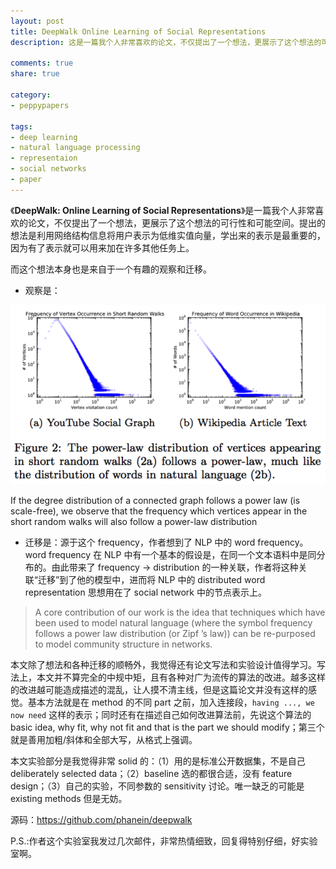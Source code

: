 ```yaml
---
layout: post
title: DeepWalk Online Learning of Social Representations
description: 这是一篇我个人非常喜欢的论文，不仅提出了一个想法，更展示了这个想法的可行性和可能空间。提出的想法是利用网络结构信息将用户表示为低维实值向量，学出来的表示是最重要的，因为有了表示就可以用来加在许多其他任务上。

comments: true
share: true

category:
- peppypapers

tags:
- deep learning
- natural language processing
- representaion
- social networks
- paper
---
```


《**DeepWalk: Online Learning of Social Representations**》是一篇我个人非常喜欢的论文，不仅提出了一个想法，更展示了这个想法的可行性和可能空间。提出的想法是利用网络结构信息将用户表示为低维实值向量，学出来的表示是最重要的，因为有了表示就可以用来加在许多其他任务上。

而这个想法本身也是来自于一个有趣的观察和迁移。

- 观察是：

![frequency vertics appear in random walks also follow power-low](/images/deepwalk_obs.png)

>
If the degree distribution of a connected graph follows a power law (is scale-free), we observe that the frequency which vertices appear in the short random walks will also follow a power-law distribution

- 迁移是：源于这个 frequency，作者想到了 NLP 中的 word frequency。word frequency 在 NLP 中有一个基本的假设是，在同一个文本语料中是同分布的。由此带来了 frequency -> distribution 的一种关联，作者将这种关联“迁移”到了他的模型中，进而将 NLP 中的 distributed word representation 思想用在了 social network 中的节点表示上。

> A core contribution of our work is the idea that techniques which have been used to model natural language (where the symbol frequency follows a power law distribution (or Zipf ’s law)) can be re-purposed to model community structure in
networks.


本文除了想法和各种迁移的顺畅外，我觉得还有论文写法和实验设计值得学习。写法上，本文并不算完全的中规中矩，且有各种对广为流传的算法的改进。越多这样的改进越可能造成描述的混乱，让人摸不清主线，但是这篇论文并没有这样的感觉。基本方法就是在 method 的不同 part 之前，加入连接段，`having ..., we now need` 这样的表示；同时还有在描述自己如何改进算法前，先说这个算法的 basic idea, why fit, why not fit and that is the part we should modify；第三个就是善用加粗/斜体和全部大写，从格式上强调。

本文实验部分是我觉得非常 solid 的：（1）用的是标准公开数据集，不是自己 deliberately selected data；（2）baseline 选的都很合适，没有 feature design；（3）自己的实验，不同参数的 sensitivity 讨论。唯一缺乏的可能是 existing methods 但是无妨。


源码：https://github.com/phanein/deepwalk

P.S.:作者这个实验室我发过几次邮件，非常热情细致，回复得特别仔细，好实验室啊。